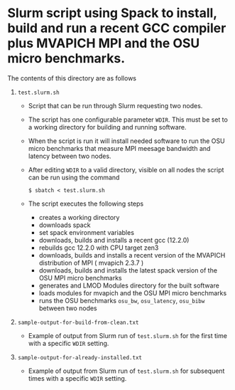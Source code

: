 # Slurm script using Spack to install, build and run a recent GCC compiler plus MVAPICH MPI and the OSU micro benchmarks.

The contents of this directory are as follows

1. `test.slurm.sh`
   
     * Script that can be run through Slurm requesting two nodes. 
     * The script has one configurable parameter `WDIR`. This must be set to a working directory for building and running software. 
     * When the script is run it will install needed software to run the OSU micro benchmarks that measure MPI meesage bandwidth and latency between two nodes.
     * After editing `WDIR` to a valid directory, visible on all nodes the script can be run using the command
     
       `$ sbatch < test.slurm.sh`
     
     * The script executes the following steps
        
          - creates a working directory 
          - downloads spack
          - set spack environment variables
          - downloads, builds and installs a recent gcc (12.2.0)
          - rebuilds gcc 12.2.0 with CPU target zen3
          - downloads, builds and installs a recent version of the MVAPICH distribution of MPI ( mvapich 2.3.7 )
          - downloads, builds and installs the latest spack version of the OSU MPI micro benchmarks
          - generates and LMOD Modules directory for the built software
          - loads modules for mvapich and the OSU MPI micro benchmarks
          - runs the OSU benchmarks `osu_bw`, `osu_latency`, `osu_bibw` between two nodes


2. `sample-output-for-build-from-clean.txt`

    * Example of output from Slurm run of `test.slurm.sh` for the first time with a specific `WDIR` setting.

3. `sample-output-for-already-installed.txt`

    * Example of output from Slurm run of `test.slurm.sh` for subsequent times with a specific `WDIR` setting.
